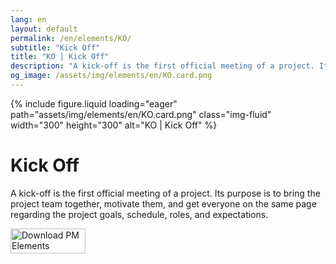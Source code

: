 ```yaml
---
lang: en
layout: default
permalink: /en/elements/KO/
subtitle: "Kick Off"
title: "KO | Kick Off"
description: "A kick-off is the first official meeting of a project. Its purpose is to bring the project team together, motivate them, and get everyone on the same page regarding the project goals, schedule, roles, and expectations."
og_image: /assets/img/elements/en/KO.card.png
---
```


{% include figure.liquid loading="eager" path="assets/img/elements/en/KO.card.png" class="img-fluid" width="300" height="300" alt="KO | Kick Off" %}

# Kick Off

A kick-off is the first official meeting of a project. Its purpose is to bring the project team together, motivate them, and get everyone on the same page regarding the project goals, schedule, roles, and expectations.

<a href="https://apps.apple.com/app/apple-store/id6738084498?pt=127441684&ct=website&mt=8">
  <img src="{{ "assets/img/en/appstore.png" | relative_url }}" width="120" height="40" alt="Download PM Elements">
</a>
